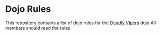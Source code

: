 # Dojo Rules

This repository contains a list of dojo rules for the [Deadly Vipers](https://github.com/deadlyvipers) dojo
All members should read the rules
